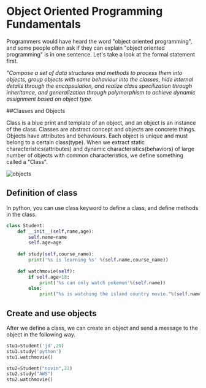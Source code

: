 # Object Oriented Programming Fundamentals
Programmers would have heard the word "object oriented programming", and some people often ask if they can explain "object oriented programming" is in one sentence. Let's take a look at the formal statement first.

*"Compose a set of  data structures and methods to process them into objects, group objects with same behaviour into the classes, hide internal details through the encapsulation, and realize class specilization through inheritance, and generalization through polymorphism to achieve dynamic assignment based on object type.*

##Classes and Objects

Class is a blue print and template of an object, and an object is an instance of the class. 
Classes are abstract concept and objects are concrete things.
Objects have attributes and behaviours. Each object is unique and must belong to a certain class(type). When we extract static characteristics(attributes) and dynamic characteristics(behaviors) of large number of objects with common characteristics, we define something called a "Class".

![objects](https://github.com/jackfrued/Python-100-Days/raw/master/Day01-15/res/object-feature.png)

## Definition of class

In python, you can use class keyword to define a class, and define methods in the class.

```python
class Student:
    def __init__(self,name,age):
        self.name=name
        self.age=age
    
    def study(self,course_name):
        print('%s is learning %s' %(self.name,course_name))
    
    def watchmovie(self):
        if self.age<18:
            print('%s can only watch pokemon'%(self.name))
        else:
            print("%s is watching the island country movie."%(self.name))
 ```
 
 ## Create and use objects
 
 After we define a class, we can create an object and send a message to the object in the following way.
 
 ```python
 stu1=Student('jd',20)
stu1.study('python')
stu1.watchmovie()

stu2=Student("novin",22)
stu2.study("AWS")
stu2.watchmovie()
```
